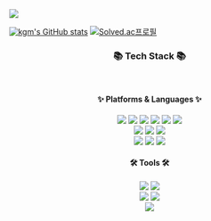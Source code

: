 <!--
**kgm7642/kgm7642** is a ✨ _special_ ✨ repository because its `README.md` (this file) appears on your GitHub profile.

Here are some ideas to get you started:


- 🔭 I’m currently working on ....
- 🌱 I’m currently learning ....
- 👯 I’m looking to collaborate on ....
- 🤔 I’m looking for help with ....
- 💬 Ask me about ....
- 📫 How to reach me: ....
- 😄 Pronouns: ...
- ⚡ Fun fact: ....
-->
<img src="https://capsule-render.vercel.app/api?type=waving&color=auto&height=200&section=header&text=환영합니다!&fontSize=90" />

[![kgm's GitHub stats](https://github-readme-stats.vercel.app/api?username=kgm7642)](https://github.com/anuraghazra/github-readme-stats)
[![Solved.ac프로필](http://mazassumnida.wtf/api/generate_badge?boj=kgm331)](https://solved.ac/kgm331)

<div align=center><h3>📚 Tech Stack 📚</h3></div>
<div align="center">
	<br>
	<h4>✨ Platforms & Languages ✨</h4>
	<img src="https://img.shields.io/badge/java-007396?style=for-the-badge&logo=java&logoColor=white">
	<img src="https://img.shields.io/badge/html5-E34F26?style=for-the-badge&logo=html5&logoColor=white"> 
	<img src="https://img.shields.io/badge/css-1572B6?style=for-the-badge&logo=css3&logoColor=white"> 
	<img src="https://img.shields.io/badge/javascript-F7DF1E?style=for-the-badge&logo=javascript&logoColor=black"> 
	<img src="https://img.shields.io/badge/jquery-0769AD?style=for-the-badge&logo=jquery&logoColor=white">
	<img src="https://img.shields.io/badge/vue.js-4FC08D?style=for-the-badge&logo=vue.js&logoColor=white">
	<br>
	<img src="https://img.shields.io/badge/oracle-F80000?style=for-the-badge&logo=oracle&logoColor=white">
	<img src="https://img.shields.io/badge/spring-6DB33F?style=for-the-badge&logo=spring&logoColor=white">
	<img src="https://img.shields.io/badge/springboot-6DB33F?style=for-the-badge&logo=springboot&logoColor=white">
	<br>
	<img src="https://img.shields.io/badge/AWS-%23FF9900.svg?style=for-the-badge&logo=amazon-aws&logoColor=white">
	<img src="https://img.shields.io/badge/apache tomcat-F8DC75?style=for-the-badge&logo=apachetomcat&logoColor=white">
	<img src="https://img.shields.io/badge/git-F05032?style=for-the-badge&logo=git&logoColor=white">
	<br>
	<h4>🛠 Tools 🛠</h4>
	<img src="https://img.shields.io/badge/Android%20Studio-3DDC84.svg?style=for-the-badge&logo=android-studio&logoColor=white">
	<img src="https://img.shields.io/badge/Eclipse-FE7A16.svg?style=for-the-badge&logo=Eclipse&logoColor=white">
	<br>
	<img src="https://img.shields.io/badge/Visual%20Studio%20Code-0078d7.svg?style=for-the-badge&logo=visual-studio-code&logoColor=white">
	<img src="https://img.shields.io/badge/Visual%20Studio-5C2D91.svg?style=for-the-badge&logo=visual-studio&logoColor=white">
	<br>
	<img src="https://img.shields.io/badge/intellijidea-000000?style=for-the-badge&logo=intellijidea&logoColor=white"/>
	<br>
</div>
